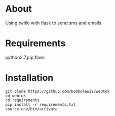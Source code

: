 # About 
<p> Using twilio with flask to send sms and emails </p>


# Requirements
<p>python2.7,pip,flask </p>


# Installation

```
git clone https://github.com/kombolewis/webtok
cd webtok
cd requirements
pip install -r requirements.txt 
source env/bin/activate

```
